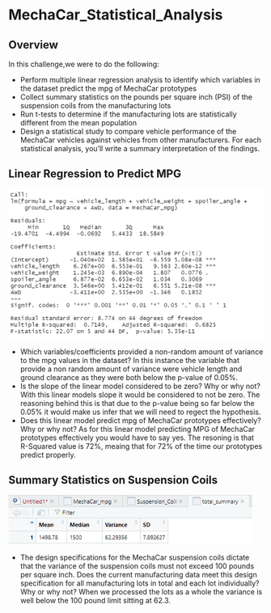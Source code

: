 # MechaCar_Statistical_Analysis

## Overview

In this challenge,we were to do the following:

* Perform multiple linear regression analysis to identify which variables in the dataset predict the mpg of MechaCar prototypes
* Collect summary statistics on the pounds per square inch (PSI) of the suspension coils from the manufacturing lots
* Run t-tests to determine if the manufacturing lots are statistically different from the mean population
* Design a statistical study to compare vehicle performance of the MechaCar vehicles against vehicles from other manufacturers. For each statistical analysis, you’ll write a summary interpretation of the findings.

## Linear Regression to Predict MPG

![github](d_1challange.PNG)

* Which variables/coefficients provided a non-random amount of variance to the mpg values in the dataset?
  In this instance the variable that provide a non random amount of variance were vehicle length and ground clearance as they were both below the p-value of 0.05%.
* Is the slope of the linear model considered to be zero? Why or why not?
  With this linear models slope it would be considered to not be zero.  The reasoning behind this is that due to the p-value being so far below the 0.05% it would make us infer    that we will need to regect the hypothesis.
* Does this linear model predict mpg of MechaCar prototypes effectively? Why or why not?
  As for this linear model predicting MPG of MechaCar prototypes effectively you would have to say yes.  The resoning is that R-Squared value is 72%, meaing that for 72% of the time our prototypes predict properly.
  
## Summary Statistics on Suspension Coils

![github](summary.PNG)

* The design specifications for the MechaCar suspension coils dictate that the variance of the suspension coils must not exceed 100 pounds per square inch. Does the current  manufacturing data meet this design specification for all manufacturing lots in total and each lot individually? Why or why not?
  When we processed the lots as a whole the variance is well below the 100 pound limit sitting at 62.3.
